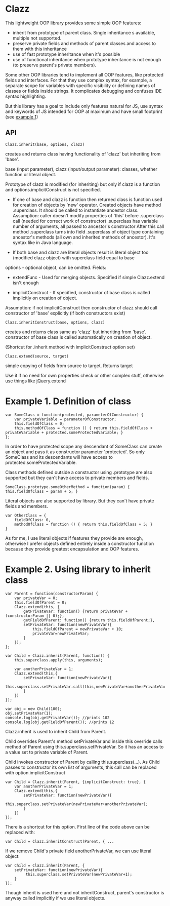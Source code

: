 Clazz
=====

This lightweight OOP library provides some simple OOP features:
- inherit from prototype of parent class. Single inheritance s available, multiple not supported.
- preserve private fields and methods of parent classes and access to them with this inheritance
- use of fast prototype inheritance when it's possible
- use of functional inheritance when prototype inheritance is not enough (to preserve parent's private members).

Some other OOP libraries tend to implement all OOP features, like protected fields and interfaces. For that they use complex syntax, for example, a separate scope for variables with specific visibility or defining names of classes or fields inside strings. It complicates debugging and confuses IDE syntax highlighting.

But this library has a goal to include only features natural for JS, use syntax and keywords of JS intended for OOP at maximum and have small footprint (see [example 1](#example-1-definition-of-class))


API
---

    Clazz.inherit(base, options, clazz)

creates and returns class having functionality of 'clazz' but inheriting from 'base'.

base (input parameter), clazz (input/output parameter): classes, whether function or literal object.

Prototype of clazz is modified (for inheriting) but only if clazz is a function and options.implicitConstruct is
not specified.

- If one of base and clazz is function then returned class is function used for creation of
objects by 'new' operator.
Created objects have method .superclass. It should be called to instantiate ancestor class.
Assumption: caller doesn't modify properties of 'this' before .superclass call (needed for correct work of constructor)
.superclass has variable number of arguments, all passed to ancestor's constructor
After this call method .superclass turns into field .superclass of object type
containing ancestor's methods (all own and inherited methods of ancestor). It's syntax like in Java language.

- If both base and clazz are literal objects result is literal object too (modified clazz object)
with superclass field equal to base

options - optional object, can be omitted. Fields:

- extendFunc - Used for merging objects. Specified if simple Clazz.extend isn't enough

- implicitConstruct - If specified, constructor of base class is called implicitly on creation of object.

Assumption: if not implicitConstruct then constructor of clazz should call constructor of 'base' explicitly
(if both constructors exist)

    Clazz.inheritConstruct(base, options, clazz) 

creates and returns class same as 'clazz' but inheriting from 'base'. constructor of base class is called
automatically on creation of object.

(Shortcut for .inherit method with implicitConstruct option set)

    Clazz.extend(source, target)

simple copying of fields from source to target. Returns target

Use it if no need for own properties check or other complex stuff, otherwise use things like jQuery.extend


# Example 1. Definition of class


    var SomeClass = function(protected, parameterOfConstructor) {
        var privateVariable = parameterOfConstructor;
        this.fieldOfClass = 0;
        this.methodOfClass = function () { return this.fieldOfClass + privateVariable + protected.someProtectedVariable; }
    };
    
In order to have protected scope any descendant of SomeClass can create an object and pass it as constructor parameter 'protected'. So only SomeClass and its descendants will have access to protected.someProtectedVariable.

Class methods defined outside a constructor using .prototype are also supported but they can't have access to private members and fields.

    SomeClass.prototype.someOtherMethod = function(param) { this.fieldOfClass = param + 5; }

Literal objects are also supported by library. But they can't have private fields and members.

    var OtherClass = {
        fieldOfClass: 0,
        methodOfClass = function () { return this.fieldOfClass + 5; }
    }

As for me, I use literal objects if features they provide are enough, otherwise I prefer objects defined entirely inside a constructor function because they provide greatest encapsulation and OOP features.

# Example 2. Using library to inherit class


    var Parent = function(constructorParam) {
        var privateVar = 0;
        this.fieldOfParent = 0;
        Clazz.extend(this, {
            getPrivateVar: function() {return privateVar + (constructorParam || 0);},
            getFieldOfParent: function() {return this.fieldOfParent;},
            setPrivateVar: function(newPrivateVar){
                this.fieldOfParent = newPrivateVar + 10;
                privateVar=newPrivateVar;
            }
        });        
    };

    var Child = Clazz.inherit(Parent, function() {
        this.superclass.apply(this, arguments);
        
        var anotherPrivateVar = 1;
        Clazz.extend(this,{
            setPrivateVar: function(newPrivateVar){
                this.superclass.setPrivateVar.call(this,newPrivateVar+anotherPrivateVar);
            }
        })
    });

    var obj = new Child(100);
    obj.setPrivateVar(1);
    console.log(obj.getPrivateVar()); //prints 102
    console.log(obj.getFieldOfParent()); //prints 12

Clazz.inherit is used to inherit Child from Parent.

Child overrides Parent's method setPrivateVar and inside this override calls method of Parent using this.superclass.setPrivateVar. So it has an access to a value set to private variable of Parent.

Child invokes constructor of Parent by calling this.superclass(...). As Child passes to constructor its own list of arguments, this call can be replaced with option.implicitConstruct


    var Child = Clazz.inherit(Parent, {implicitConstruct: true}, {
        var anotherPrivateVar = 1;
        Clazz.extend(this,{
            setPrivateVar: function(newPrivateVar){
                this.superclass.setPrivateVar(newPrivateVar+anotherPrivateVar);
            }
        })
    });
    

There is a shortcut for this option. First line of the code above can be replaced with:


    var Child = Clazz.inheritConstruct(Parent, { ...


If we remove Child's private field anotherPrivateVar, we can use literal object:


    var Child = Clazz.inherit(Parent, {
        setPrivateVar: function(newPrivateVar){
             this.superclass.setPrivateVar(newPrivateVar+1);
        }
    });


Though inherit is used here and not inheritConstruct, parent's constructor is anyway called implicitly if we use literal objects.
